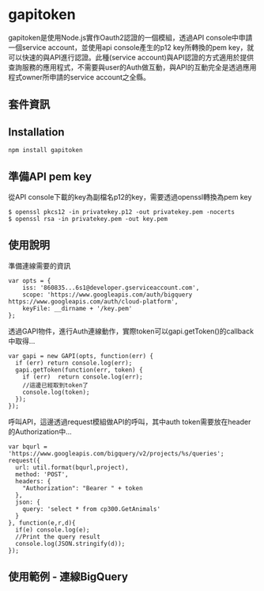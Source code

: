 gapitoken
====

gapitoken是使用Node.js實作Oauth2認證的一個模組，透過API console中申請一個service account，並使用api console產生的p12 key所轉換的pem key，就可以快速的與API進行認證。此種(service account)與API認證的方式適用於提供查詢服務的應用程式，不需要與user的Auth做互動，與API的互動完全是透過應用程式owner所申請的service account之全縣。

## 套件資訊

<div class="pkginfo" data-module-name="gapitoken" data-show="version,dependencies"></div>

## Installation

```
npm install gapitoken
```

## 準備API pem key

從API console下載的key為副檔名p12的key，需要透過openssl轉換為pem key

```
$ openssl pkcs12 -in privatekey.p12 -out privatekey.pem -nocerts
$ openssl rsa -in privatekey.pem -out key.pem
```

## 使用說明

準備連線需要的資訊

```
var opts = {
    iss: '860835...6s1@developer.gserviceaccount.com',
    scope: 'https://www.googleapis.com/auth/bigquery https://www.googleapis.com/auth/cloud-platform',
    keyFile: __dirname + '/key.pem'
};
```

透過GAPI物件，進行Auth連線動作，實際token可以gapi.getToken()的callback中取得...

```
var gapi = new GAPI(opts, function(err) {
  if (err) return console.log(err);
  gapi.getToken(function(err, token) {
    if (err)  return console.log(err);
    //這邊已經取到token了
    console.log(token);
  });
});
```

呼叫API，這邊透過request模組做API的呼叫，其中auth token需要放在header的Authorization中...

```
var bqurl = 'https://www.googleapis.com/bigquery/v2/projects/%s/queries';
request({
  url: util.format(bqurl,project),
  method: 'POST',
  headers: {
    "Authorization": "Bearer " + token
  },
  json: {
    query: 'select * from cp300.GetAnimals'
  }
}, function(e,r,d){
  if(e) console.log(e);
  //Print the query result
  console.log(JSON.stringify(d));
});
```


## 使用範例 - 連線BigQuery

<pre class="code" data-js="gapitoken/bq-sample.js"></pre>
